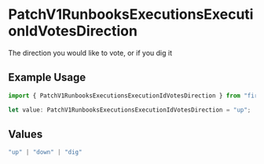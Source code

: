 # PatchV1RunbooksExecutionsExecutionIdVotesDirection

The direction you would like to vote, or if you dig it

## Example Usage

```typescript
import { PatchV1RunbooksExecutionsExecutionIdVotesDirection } from "firehydrant-typescript-sdk/models/components";

let value: PatchV1RunbooksExecutionsExecutionIdVotesDirection = "up";
```

## Values

```typescript
"up" | "down" | "dig"
```
